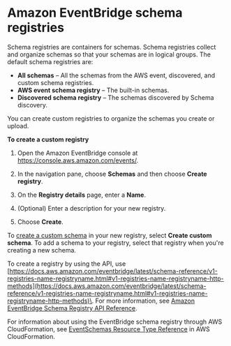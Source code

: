 # Amazon EventBridge schema registries<a name="eb-schema-registry"></a>

Schema registries are containers for schemas\. Schema registries collect and organize schemas so that your schemas are in logical groups\. The default schema registries are: 
+ **All schemas** – All the schemas from the AWS event, discovered, and custom schema registries\.
+ **AWS event schema registry** – The built\-in schemas\.
+ **Discovered schema registry** – The schemas discovered by Schema discovery\.

You can create custom registries to organize the schemas you create or upload\.

**To create a custom registry**

1. Open the Amazon EventBridge console at [https://console\.aws\.amazon\.com/events/](https://console.aws.amazon.com/events/)\.

1. In the navigation pane, choose **Schemas** and then choose **Create registry**\.

1. On the **Registry details** page, enter a **Name**\.

1. \(Optional\) Enter a description for your new registry\.

1. Choose **Create**\.

To [create a custom schema](eb-schema-create.md) in your new registry, select **Create custom schema**\. To add a schema to your registry, select that registry when you're creating a new schema\.

To create a registry by using the API, use [https://docs.aws.amazon.com/eventbridge/latest/schema-reference/v1-registries-name-registryname.html#v1-registries-name-registryname-http-methods](https://docs.aws.amazon.com/eventbridge/latest/schema-reference/v1-registries-name-registryname.html#v1-registries-name-registryname-http-methods)\. For more information, see [Amazon EventBridge Schema Registry API Reference](https://docs.aws.amazon.com/eventbridge/latest/schema-reference/index.html)\.

For information about using the EventBridge schema registry through AWS CloudFormation, see [EventSchemas Resource Type Reference](https://docs.aws.amazon.com/AWSCloudFormation/latest/UserGuide/AWS_EventSchemas.html) in AWS CloudFormation\.